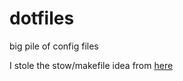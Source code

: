 # dotfiles
big pile of config files 

I stole the stow/makefile idea from [here](https://venthur.de/2021-12-19-managing-dotfiles-with-stow.html)
